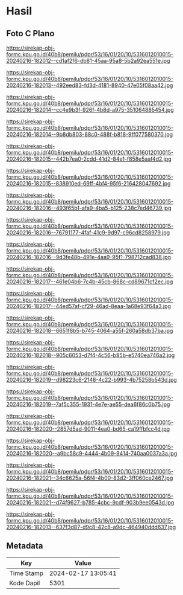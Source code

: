 # Hasil

## Foto C Plano

https://sirekap-obj-formc.kpu.go.id/40b8/pemilu/pdpr/53/16/01/20/10/5316012010015-20240216-182012--cd1af2f6-db81-45aa-95a8-5b2a92ea551e.jpg

https://sirekap-obj-formc.kpu.go.id/40b8/pemilu/pdpr/53/16/01/20/10/5316012010015-20240216-182013--492eed83-fd3d-4181-8940-47e05f08aa42.jpg

https://sirekap-obj-formc.kpu.go.id/40b8/pemilu/pdpr/53/16/01/20/10/5316012010015-20240216-182014--cc4e9b3f-926f-4b8d-a975-351064885454.jpg

https://sirekap-obj-formc.kpu.go.id/40b8/pemilu/pdpr/53/16/01/20/10/5316012010015-20240216-182014--9b8db803-88c0-488f-b818-9ff077580370.jpg

https://sirekap-obj-formc.kpu.go.id/40b8/pemilu/pdpr/53/16/01/20/10/5316012010015-20240216-182015--442b7ea0-2cdd-41d2-84e1-f858e5aaf4d2.jpg

https://sirekap-obj-formc.kpu.go.id/40b8/pemilu/pdpr/53/16/01/20/10/5316012010015-20240216-182015--838910ed-69ff-4bf4-95f6-216428047692.jpg

https://sirekap-obj-formc.kpu.go.id/40b8/pemilu/pdpr/53/16/01/20/10/5316012010015-20240216-182016--493f65b1-afa9-4ba5-b125-238c7ed46739.jpg

https://sirekap-obj-formc.kpu.go.id/40b8/pemilu/pdpr/53/16/01/20/10/5316012010015-20240216-182016--76791177-4faf-41c9-9d97-c96cd8258979.jpg

https://sirekap-obj-formc.kpu.go.id/40b8/pemilu/pdpr/53/16/01/20/10/5316012010015-20240216-182016--9d3fe48b-491e-4aa9-95f1-798712cad838.jpg

https://sirekap-obj-formc.kpu.go.id/40b8/pemilu/pdpr/53/16/01/20/10/5316012010015-20240216-182017--461e04b6-7c4b-45cb-868c-cd89671cf2ec.jpg

https://sirekap-obj-formc.kpu.go.id/40b8/pemilu/pdpr/53/16/01/20/10/5316012010015-20240216-182017--44ed57af-cf29-46ad-8eaa-1a68e93f64a3.jpg

https://sirekap-obj-formc.kpu.go.id/40b8/pemilu/pdpr/53/16/01/20/10/5316012010015-20240216-182018--6651f8b5-b745-4064-a55f-260a58db37ba.jpg

https://sirekap-obj-formc.kpu.go.id/40b8/pemilu/pdpr/53/16/01/20/10/5316012010015-20240216-182018--905c6053-d7f4-4c56-b85b-e5740ea746a2.jpg

https://sirekap-obj-formc.kpu.go.id/40b8/pemilu/pdpr/53/16/01/20/10/5316012010015-20240216-182019--d98223c6-2148-4c22-b993-4b75258b543d.jpg

https://sirekap-obj-formc.kpu.go.id/40b8/pemilu/pdpr/53/16/01/20/10/5316012010015-20240216-182019--7af5c355-1931-4e7e-ae55-dea6f86c0b75.jpg

https://sirekap-obj-formc.kpu.go.id/40b8/pemilu/pdpr/53/16/01/20/10/5316012010015-20240216-182020--2857d5ad-9011-4ea0-bd65-ca19ffbfcc4d.jpg

https://sirekap-obj-formc.kpu.go.id/40b8/pemilu/pdpr/53/16/01/20/10/5316012010015-20240216-182020--a9bc58c9-4444-4b09-9414-740aa0037a3a.jpg

https://sirekap-obj-formc.kpu.go.id/40b8/pemilu/pdpr/53/16/01/20/10/5316012010015-20240216-182021--34c6625a-56f4-4b00-83d2-3ff060ce2467.jpg

https://sirekap-obj-formc.kpu.go.id/40b8/pemilu/pdpr/53/16/01/20/10/5316012010015-20240216-182021--d74f9627-b785-4cbc-9cdf-903b9ee0543d.jpg

https://sirekap-obj-formc.kpu.go.id/40b8/pemilu/pdpr/53/16/01/20/10/5316012010015-20240216-182013--637f3d87-d9c8-42c8-a9dc-464940ddd637.jpg


## Metadata

| Key        | Value               |
| ---------- | ------------------- |
| Time Stamp | 2024-02-17 13:05:41 |
| Kode Dapil | 5301                |




